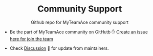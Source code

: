<h1 align="center">Community Support</h1>

<p align="center">Github repo for MyTeamAce community support</p>

- Be the part of MyTeamAce community on GitHutb ✋ [Create an issue here for join the team](xxx)

- Check [Discussion](https://github.com/orgs/MyTeamAce/discussions) 💬 for update from maintainers.
